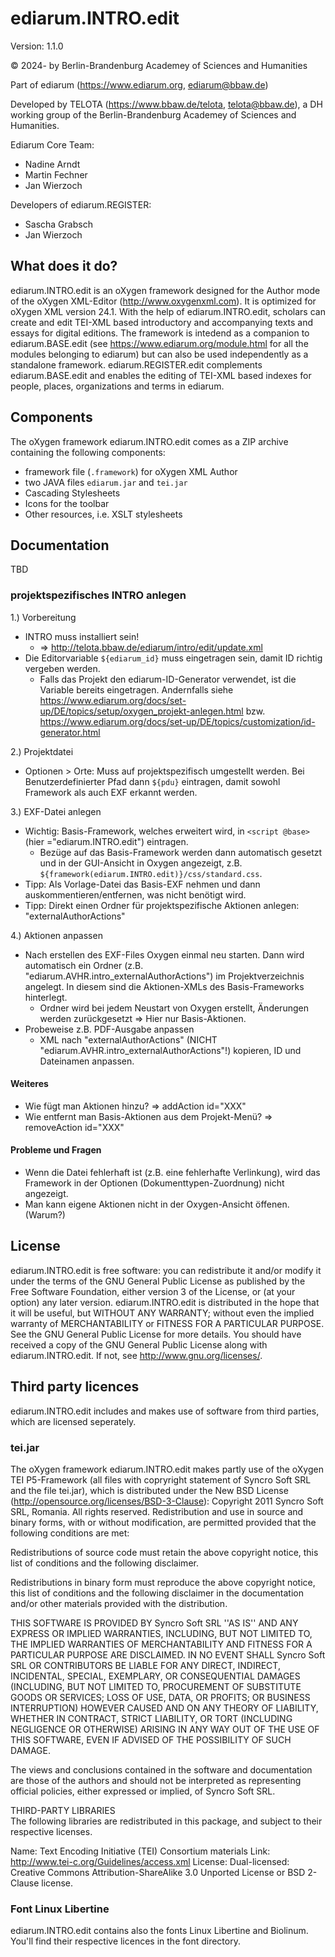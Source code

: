 # ediarum.INTRO.edit

Version: 1.1.0

© 2024- by Berlin-Brandenburg Academey of Sciences and Humanities

Part of ediarum (https://www.ediarum.org, ediarum@bbaw.de)

Developed by TELOTA (https://www.bbaw.de/telota, telota@bbaw.de), a DH working group of the Berlin-Brandenburg Academey of Sciences and Humanities.

Ediarum Core Team:

* Nadine Arndt
* Martin Fechner
* Jan Wierzoch

Developers of ediarum.REGISTER:

* Sascha Grabsch
* Jan Wierzoch

## What does it do?

ediarum.INTRO.edit is an oXygen framework designed for the Author mode of the
oXygen XML-Editor (http://www.oxygenxml.com). It is optimized for oXygen XML
version 24.1. With the help of ediarum.INTRO.edit, scholars can create and edit
TEI-XML based introductory and accompanying texts and essays for digital
editions. The framework is intedend as a companion to ediarum.BASE.edit (see
<https://www.ediarum.org/module.html> for all the modules belonging to ediarum)
but can also be used independently as a standalone framework.
ediarum.REGISTER.edit complements ediarum.BASE.edit and enables the editing of
TEI-XML based indexes for people, places, organizations and terms in ediarum.

## Components

The oXygen framework ediarum.INTRO.edit comes as a ZIP archive containing the
following components:

- framework file (`.framework`) for oXygen XML Author
- two JAVA files `ediarum.jar` and `tei.jar`
- Cascading Stylesheets
- Icons for the toolbar
- Other resources, i.e. XSLT stylesheets

## Documentation

TBD

### projektspezifisches INTRO anlegen

1.) Vorbereitung
* INTRO muss installiert sein!
  * => http://telota.bbaw.de/ediarum/intro/edit/update.xml
* Die Editorvariable `${ediarum_id}` muss eingetragen sein, damit ID richtig vergeben werden.
  * Falls das Projekt den ediarum-ID-Generator verwendet, ist die Variable bereits eingetragen. Andernfalls siehe <https://www.ediarum.org/docs/set-up/DE/topics/setup/oxygen_projekt-anlegen.html> bzw. <https://www.ediarum.org/docs/set-up/DE/topics/customization/id-generator.html>

2.) Projektdatei
* Optionen > Orte: Muss auf projektspezifisch umgestellt werden. Bei Benutzerdefinierter Pfad dann `${pdu}` eintragen, damit sowohl Framework als auch EXF erkannt werden.

3.) EXF-Datei anlegen
* Wichtig: Basis-Framework, welches erweitert wird, in `<script @base>` (hier ="ediarum.INTRO.edit") eintragen.
  * Bezüge auf das Basis-Framework werden dann automatisch gesetzt und in der GUI-Ansicht in Oxygen angezeigt, z.B. `${framework(ediarum.INTRO.edit)}/css/standard.css`.
* Tipp: Als Vorlage-Datei das Basis-EXF nehmen und dann auskommentieren/entfernen, was nicht benötigt wird.
* Tipp: Direkt einen Ordner für projektspezifische Aktionen anlegen: "externalAuthorActions"

4.) Aktionen anpassen
* Nach erstellen des EXF-Files Oxygen einmal neu starten. Dann wird automatisch ein Ordner (z.B. "ediarum.AVHR.intro_externalAuthorActions") im Projektverzeichnis angelegt. In diesem sind die Aktionen-XMLs des Basis-Frameworks hinterlegt.
  * Ordner wird bei jedem Neustart von Oxygen erstellt, Änderungen werden zurückgesetzt => Hier nur Basis-Aktionen.
* Probeweise z.B. PDF-Ausgabe anpassen
  * XML nach "externalAuthorActions" (NICHT "ediarum.AVHR.intro_externalAuthorActions"!) kopieren, ID und Dateinamen anpassen.

#### Weiteres
* Wie fügt man Aktionen hinzu? => addAction id="XXX"
* Wie entfernt man Basis-Aktionen aus dem Projekt-Menü? => removeAction id="XXX"

#### Probleme und Fragen
- Wenn die Datei fehlerhaft ist (z.B. eine fehlerhafte Verlinkung), wird das Framework in der Optionen (Dokumenttypen-Zuordnung) nicht angezeigt.
- Man kann eigene Aktionen nicht in der Oxygen-Ansicht öffenen. (Warum?)


## License

ediarum.INTRO.edit is free software: you can redistribute it and/or modify
it under the terms of the GNU General Public License as published by
the Free Software Foundation, either version 3 of the License, or
(at your option) any later version.
ediarum.INTRO.edit is distributed in the hope that it will be useful,
but WITHOUT ANY WARRANTY; without even the implied warranty of
MERCHANTABILITY or FITNESS FOR A PARTICULAR PURPOSE.  See the
GNU General Public License for more details.
You should have received a copy of the GNU General Public License
along with ediarum.INTRO.edit. If not, see <http://www.gnu.org/licenses/>.

## Third party licences

ediarum.INTRO.edit includes and makes use of software from third parties, which are
licensed seperately.

### tei.jar
The oXygen framework ediarum.INTRO.edit makes partly use of the oXygen TEI P5-Framework
(all files with copryright statement of Syncro Soft SRL and the file tei.jar), which
is distributed under the New BSD License (http://opensource.org/licenses/BSD-3-Clause):
Copyright 2011 Syncro Soft SRL, Romania. All rights reserved.
Redistribution and use in source and binary forms, with or without modification, are
permitted provided that the following conditions are met:


Redistributions of source code must retain the above copyright notice, this list of conditions and the following disclaimer.

Redistributions in binary form must reproduce the above copyright notice, this list of conditions and the following disclaimer in the documentation and/or other materials provided with the distribution.

THIS SOFTWARE IS PROVIDED BY Syncro Soft SRL ''AS IS'' AND ANY EXPRESS OR IMPLIED
WARRANTIES, INCLUDING, BUT NOT LIMITED TO, THE IMPLIED WARRANTIES OF MERCHANTABILITY AND
FITNESS FOR A PARTICULAR PURPOSE ARE DISCLAIMED. IN NO EVENT SHALL Syncro Soft SRL OR
CONTRIBUTORS BE LIABLE FOR ANY DIRECT, INDIRECT, INCIDENTAL, SPECIAL, EXEMPLARY, OR
CONSEQUENTIAL DAMAGES (INCLUDING, BUT NOT LIMITED TO, PROCUREMENT OF SUBSTITUTE GOODS OR
SERVICES; LOSS OF USE, DATA, OR PROFITS; OR BUSINESS INTERRUPTION) HOWEVER CAUSED AND ON
ANY THEORY OF LIABILITY, WHETHER IN CONTRACT, STRICT LIABILITY, OR TORT (INCLUDING
NEGLIGENCE OR OTHERWISE) ARISING IN ANY WAY OUT OF THE USE OF THIS SOFTWARE, EVEN IF
ADVISED OF THE POSSIBILITY OF SUCH DAMAGE.

The views and conclusions contained in the software and documentation are those of the
authors and should not be interpreted as representing official policies, either expressed
or implied, of Syncro Soft SRL.

THIRD-PARTY LIBRARIES  
The following libraries are redistributed in this package, and subject to their respective licenses.

Name: Text Encoding Initiative (TEI) Consortium materials
Link: http://www.tei-c.org/Guidelines/access.xml
License: Dual-licensed: Creative Commons Attribution-ShareAlike 3.0 Unported License or BSD 2-Clause license.

### Font Linux Libertine

ediarum.INTRO.edit contains also the fonts Linux Libertine and Biolinum. You'll find their respective
licences in the font directory.
